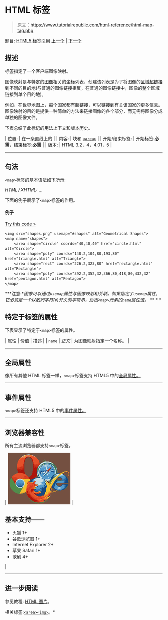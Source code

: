 # HTML <map>标签</map>

> 原文：<https://www.tutorialrepublic.com/html-reference/html-map-tag.php>

题目: [HTML5 标签引用](html5-tags.php) [上一个](html5-main-tag.php) | [下一个](html5-mark-tag.php)

## 描述

标签指定了一个客户端图像映射。

图像映射是与特定的[图像](../html-tutorial/html-images.php)相关的坐标列表，创建该列表是为了将图像的[区域超链接](../html-tutorial/html-links.php)到不同的目的地(与普通的图像链接相反，在普通的图像链接中，图像的整个区域链接到单个目的地)。

例如，在世界地图上，每个国家都有超链接，可以链接到有关该国家的更多信息。图像映射的目的是提供一种简单的方法来链接图像的各个部分，而无需将图像分成单独的图像文件。

下表总结了此标记的用法上下文和版本历史。

| 位置: | 在一条直线上的 |
| 内容: | 块和 [`<area>`](html-area-tag.php) |
| 开始/结束标签: | 开始标签:**必需**，结束标签:**必需** |
| 版本: | HTML 3.2，4，4.01，5 |

* * *

## 句法

`<map>`标签的基本语法如下所示:

*HTML / XHTML:* <map name="*text*"> ... </map>

下面的例子展示了`<map>`标签的作用。

#### 例子

[Try this code »](../codelab.php?topic=html&file=image-map "Try this code using online Editor")

```
<img src="shapes.png" usemap="#shapes" alt="Geometrical Shapes">
<map name="shapes">
    <area shape="circle" coords="40,40,40" href="circle.html" alt="Circle">
    <area shape="poly" coords="148,2,104,80,193,80" href="triangle.html" alt="Triangle">
    <area shape="rect" coords="226,2,323,80" href="rectangle.html" alt="Rectangle">
    <area shape="poly" coords="392,2,352,32,366,80,418,80,432,32" href="pentagon.html" alt="Pentagon">
</map>
```

 ***注意:**图像可以通过`usemap`属性与图像映射相关联。如果指定了`usemap`属性，它必须是一个以散列字符(`#`)开头的字符串，后跟`<map>`元素的`name`属性值。*  ** * *

## 特定于标签的属性

下表显示了特定于`<map>`标签的属性。

| 属性 | 价值 | 描述 |
| `name` | *正文* | 为图像映射指定一个名称。 |

* * *

## 全局属性

像所有其他 HTML 标签一样，`<map>`标签支持 HTML5 中的[全局属性。](html5-global-attributes.php)

* * *

## 事件属性

`<map>`标签还支持 HTML5 中的[事件属性。](html5-event-attributes.php)

* * *

## 浏览器兼容性

所有主流浏览器都支持`<map>`标签。

| ![Browsers Icon](img/e9331123c77668c1832e541c2fca1002.png) | 

## 基本支持——

*   火狐 1+
*   谷歌浏览器 1+
*   Internet Explorer 2+
*   苹果 Safari 1+
*   歌剧 4+

 |

* * *

## 进一步阅读

参见教程: [HTML 图片](../html-tutorial/html-images.php)。

相关标签:[`<area>`](html-area-tag.php)[`<img>`](html-img-tag.php)。*